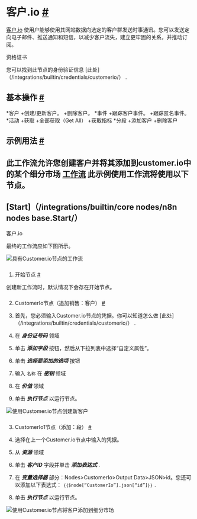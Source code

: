 


 客户.io
 [#](#customerio "永久链接")
================================================



[客户.io](https://customer.io/) 
 使用户能够使用其网站数据向选定的客户群发送时事通讯。您可以发送定向电子邮件、推送通知和短信，以减少客户流失，建立更牢固的关系，并推动订阅。
 




 资格证书
 



 您可以找到此节点的身份验证信息
 [此处]（/integrations/builtin/credentials/customerio/）
 .
 




 基本操作
 [#](#基本操作 "永久链接")
-----------------------------------------------------------


*客户
	+创建/更新客户。
	+删除客户。
*事件
	+跟踪客户事件。
	+跟踪匿名事件。
*活动
	+获取
	+全部获取（Get All）
	+获取指标
*分段
	+添加客户
	+删除客户



 示例用法
 [#](#示例用法 "永久链接")
-----------------------------------------------------



 此工作流允许您创建客户并将其添加到customer.io中的某个细分市场
 [工作流](https://n8n.io/workflows/646) 
 此示例使用工作流将使用以下节点。
-
 [Start]（/integrations/builtin/core nodes/n8n nodes base.Start/）
 -
 客户.io




 最终的工作流应如下图所示。
 



![具有Customer.io节点的工作流](https://d33wubrfki0l68.cloudfront.net/054518d105ad5a81e983beda16f404b4b18f6110/5ee1a/_images/integrations/builtin/app-nodes/customerio/workflow.png)



### 
 1. 开始节点
 [#](#1-start-node "永久链接")



 创建新工作流时，默认情况下会存在开始节点。
 


### 
 2. CustomerIo节点（追加销售：客户）
 [#](#2-客户-模型-用户 "永久链接")


1. 首先，您必须输入Customer.io节点的凭据。你可以知道怎么做
 [此处]（/integrations/builtin/credentials/customerio/）
 .
2. 在
 ***身份证号码***
 领域
3. 单击
 ***添加字段***
 按钮，然后从下拉列表中选择“自定义属性”。
4. 单击
 ***选择要添加的选项***
 按钮
5. 输入
 `名称`
 在
 ***密钥***
 领域
6. 在
 ***价值***
 领域
7. 单击
 ***执行节点***
 以运行节点。



![使用Customer.io节点创建新客户](https://d33wubrfki0l68.cloudfront.net/3ae84cc8d3a04c3fea3848fd531a6dad5d92aa6b/12cfb/_images/integrations/builtin/app-nodes/customerio/customerio_node.png)



### 
 3. CustomerIo1节点（添加：段）
 [#](#3-客户1-node-add-segment "永久链接")


1. 选择在上一个Customer.io节点中输入的凭据。
2. 从
 ***资源***
 领域
3. 单击
 ***客户ID***
 字段并单击
 ***添加表达式***
 .
4. 在
 ***变量选择器***
 部分：Nodes>CustomerIo>Output Data>JSON>id。您还可以添加以下表达式：
 `｛｛$node[“CustomerIo”].json[“id”]｝｝`
 .
5. 单击
 ***执行节点***
 以运行节点。



![使用Customer.io节点将客户添加到细分市场](https://d33wubrfki0l68.cloudfront.net/b7d65e08c82747e6eb71fcd657d2bc96df7fb708/c43f4/_images/integrations/builtin/app-nodes/customerio/customerio1_node.png)






